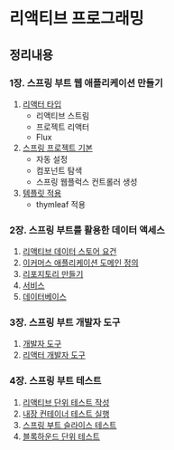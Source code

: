 # 리액티브 프로그래밍

## 정리내용
### 1장. 스프링 부트 웹 애플리케이션 만들기
1. [리액터 타입](https://www.notion.so/1f7d41edd6cf4f17889b7b6d02286c5f)
   - 리액티브 스트림
   - 프로젝트 리액터
   - Flux
2. [스프링 프로젝트 기본](https://www.notion.so/6214734e64a045d1bc00232455ca3d15)
   - 자동 설정
   - 컴포넌트 탐색
   - 스프링 웹플럭스 컨트롤러 생성
3. [템플릿 적용](https://www.notion.so/3-ff907ca7396c479e80d0e27ea7f4a6b6)
   - thymleaf 적용

### 2장. 스프링 부트를 활용한 데이터 액세스
1. [리액티브 데이터 스토어 요건](https://www.notion.so/1-a1c1744746fe46eca3f7ef542161c962)
2. [이커머스 애플리케이션 도메인 정의](https://www.notion.so/2-fb7c81ad1c3f4ffa94367891e785fbfc)
3. [리포지토리 만들기](https://www.notion.so/3-a5e1b55ebd854bb78275f767d19411ac)
4. [서비스](notion.so/4-fb509d1f71894a55882976362d50e755)
5. [데이터베이스](https://www.notion.so/5-7902b34a799d43818addf9c04c1dd231)

### 3장. 스프링 부트 개발자 도구
1. [개발자 도구](https://www.notion.so/1-71826e30b9e845a3a3c363832484bfa9)
2. [리액터 개발자 도구](https://www.notion.so/2-bb0edb0e18d14fd09b205b199fafe731)

### 4장. 스프링 부트 테스트
1. [리액티브 단위 테스트 작성](https://www.notion.so/1-d30024a263c949789968ef545fe1b997)
2. [내장 컨테이너 테스트 실행](https://www.notion.so/2-3973d39f3b244ffbb3b7b03a4008c07a)
3. [스프링 부트 슬라이스 테스트](https://www.notion.so/3-6ec5695b26904286b4d0fd24dcf04c61)
4. [블록하운드 단위 테스트](https://www.notion.so/4-d904220bb1034d68bee4059a0fd5f156)